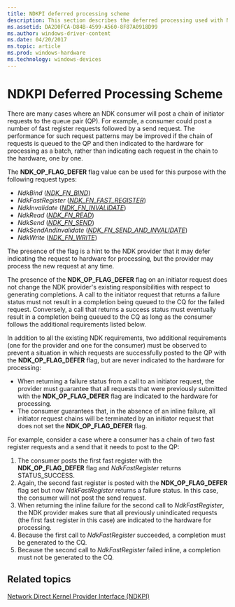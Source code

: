 ```yaml
---
title: NDKPI deferred processing scheme
description: This section describes the deferred processing used with NDKPI
ms.assetid: DA2D0FCA-D84B-4599-A560-8F87A0918D99
ms.author: windows-driver-content
ms.date: 04/20/2017
ms.topic: article
ms.prod: windows-hardware
ms.technology: windows-devices
---
```


# NDKPI Deferred Processing Scheme


There are many cases where an NDK consumer will post a chain of initiator requests to the queue pair (QP). For example, a consumer could post a number of fast register requests followed by a send request. The performance for such request patterns may be improved if the chain of requests is queued to the QP and then indicated to the hardware for processing as a batch, rather than indicating each request in the chain to the hardware, one by one.

The **NDK\_OP\_FLAG\_DEFER** flag value can be used for this purpose with the following request types:

-   *NdkBind* ([*NDK\_FN\_BIND*](https://msdn.microsoft.com/library/windows/hardware/hh439859))
-   *NdkFastRegister* ([*NDK\_FN\_FAST\_REGISTER*](https://msdn.microsoft.com/library/windows/hardware/hh439887))
-   *NdkInvalidate* ([*NDK\_FN\_INVALIDATE*](https://msdn.microsoft.com/library/windows/hardware/hh439901))
-   *NdkRead* ([*NDK\_FN\_READ*](https://msdn.microsoft.com/library/windows/hardware/hh439906))
-   *NdkSend* ([*NDK\_FN\_SEND*](https://msdn.microsoft.com/library/windows/hardware/hh439914))
-   *NdkSendAndInvalidate* ([*NDK\_FN\_SEND\_AND\_INVALIDATE*](https://msdn.microsoft.com/library/windows/hardware/dn265507))
-   *NdkWrite* ([*NDK\_FN\_WRITE*](https://msdn.microsoft.com/library/windows/hardware/hh439917))

The presence of the flag is a hint to the NDK provider that it may defer indicating the request to hardware for processing, but the provider may process the new request at any time.

The presence of the **NDK\_OP\_FLAG\_DEFER** flag on an initiator request does not change the NDK provider's existing responsibilities with respect to generating completions. A call to the initiator request that returns a failure status must not result in a completion being queued to the CQ for the failed request. Conversely, a call that returns a success status must eventually result in a completion being queued to the CQ as long as the consumer follows the additional requirements listed below.

In addition to all the existing NDK requirements, two additional requirements (one for the provider and one for the consumer) must be observed to prevent a situation in which requests are successfully posted to the QP with the **NDK\_OP\_FLAG\_DEFER** flag, but are never indicated to the hardware for processing:

-   When returning a failure status from a call to an initiator request, the provider must guarantee that all requests that were previously submitted with the **NDK\_OP\_FLAG\_DEFER** flag are indicated to the hardware for processing.
-   The consumer guarantees that, in the absence of an inline failure, all initiator request chains will be terminated by an initiator request that does not set the **NDK\_OP\_FLAG\_DEFER** flag.

For example, consider a case where a consumer has a chain of two fast register requests and a send that it needs to post to the QP:

1.  The consumer posts the first fast register with the **NDK\_OP\_FLAG\_DEFER** flag and *NdkFastRegister* returns STATUS\_SUCCESS.
2.  Again, the second fast register is posted with the **NDK\_OP\_FLAG\_DEFER** flag set but now *NdkFastRegister* returns a failure status. In this case, the consumer will not post the send request.
3.  When returning the inline failure for the second call to *NdkFastRegister*, the NDK provider makes sure that all previously unindicated requests (the first fast register in this case) are indicated to the hardware for processing.
4.  Because the first call to *NdkFastRegister* succeeded, a completion must be generated to the CQ.
5.  Because the second call to *NdkFastRegister* failed inline, a completion must not be generated to the CQ.

## Related topics


[Network Direct Kernel Provider Interface (NDKPI)](network-direct-kernel-programming-interface--ndkpi-.md)

 

 






